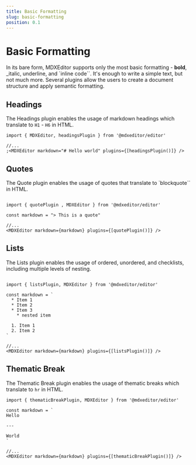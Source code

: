 ```yaml
---
title: Basic Formatting
slug: basic-formatting
position: 0.1
---
```


# Basic Formatting

In its bare form, MDXEditor supports only the most basic formatting - **bold**, \_italic, underline, and `inline code``. It's enough to write a simple text, but not much more. Several plugins allow the users to create a document structure and apply semantic formatting.

## Headings

The Headings plugin enables the usage of markdown headings which translate to `H1` - `H6` in HTML.

```tsx
import { MDXEditor, headingsPlugin } from '@mdxeditor/editor'

//...
;<MDXEditor markdown="# Hello world" plugins={[headingsPlugin()]} />
```

## Quotes

The Quote plugin enables the usage of quotes that translate to `blockquote`` in HTML.

```tsx

import { quotePlugin , MDXEditor } from '@mdxeditor/editor'

const markdown = "> This is a quote"

//...
<MDXEditor markdown={markdown} plugins={[quotePlugin()]} />
```

## Lists

The Lists plugin enables the usage of ordered, unordered, and checklists, including multiple levels of nesting.

```tsx

import { listsPlugin, MDXEditor } from '@mdxeditor/editor'

const markdown = `
  * Item 1
  * Item 2
  * Item 3
    * nested item

  1. Item 1
  2. Item 2
`

//...
<MDXEditor markdown={markdown} plugins={[listsPlugin()]} />
```

## Thematic Break

The Thematic Break plugin enables the usage of thematic breaks which translate to `hr` in HTML.

```tsx
import { thematicBreakPlugin, MDXEditor } from '@mdxeditor/editor'

const markdown = `
Hello

---

World
`

//...
<MDXEditor markdown={markdown} plugins={[thematicBreakPlugin()]} />
```

